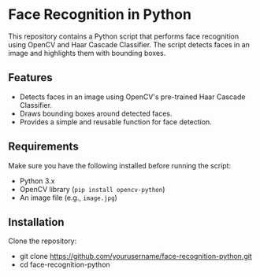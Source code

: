 # Face Recognition in Python

This repository contains a Python script that performs face recognition using OpenCV and Haar Cascade Classifier. The script detects faces in an image and highlights them with bounding boxes.

## Features
- Detects faces in an image using OpenCV's pre-trained Haar Cascade Classifier.
- Draws bounding boxes around detected faces.
- Provides a simple and reusable function for face detection.

## Requirements
Make sure you have the following installed before running the script:
- Python 3.x
- OpenCV library (`pip install opencv-python`)
- An image file (e.g., `image.jpg`)

## Installation
Clone the repository:
- git clone https://github.com/yourusername/face-recognition-python.git
-  cd face-recognition-python
